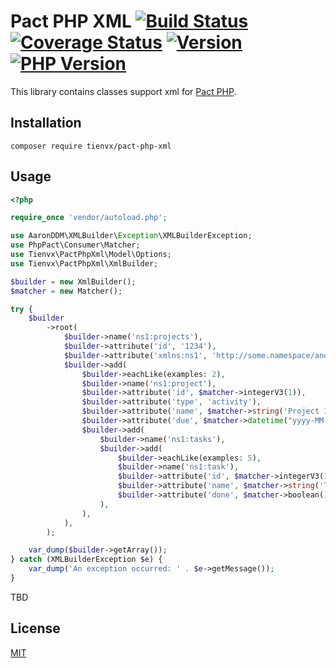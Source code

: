 # Pact PHP XML [![Build Status][actions_badge]][actions_link] [![Coverage Status][coveralls_badge]][coveralls_link] [![Version][version-image]][version-url] [![PHP Version][php-version-image]][php-version-url]

This library contains classes support xml for [Pact PHP][pact-php].

## Installation

```shell
composer require tienvx/pact-php-xml
```

## Usage

```php
<?php

require_once 'vendor/autoload.php';

use AaronDDM\XMLBuilder\Exception\XMLBuilderException;
use PhpPact\Consumer\Matcher;
use Tienvx\PactPhpXml\Model\Options;
use Tienvx\PactPhpXml\XmlBuilder;

$builder = new XmlBuilder();
$matcher = new Matcher();

try {
    $builder
        ->root(
            $builder->name('ns1:projects'),
            $builder->attribute('id', '1234'),
            $builder->attribute('xmlns:ns1', 'http://some.namespace/and/more/stuff'),
            $builder->add(
                $builder->eachLike(examples: 2),
                $builder->name('ns1:project'),
                $builder->attribute('id', $matcher->integerV3(1)),
                $builder->attribute('type', 'activity'),
                $builder->attribute('name', $matcher->string('Project 1')),
                $builder->attribute('due', $matcher->datetime("yyyy-MM-dd'T'HH:mm:ss.SZ", '2016-02-11T09:46:56.023Z')),
                $builder->add(
                    $builder->name('ns1:tasks'),
                    $builder->add(
                        $builder->eachLike(examples: 5),
                        $builder->name('ns1:task'),
                        $builder->attribute('id', $matcher->integerV3(1)),
                        $builder->attribute('name', $matcher->string('Task 1')),
                        $builder->attribute('done', $matcher->boolean()),
                    ),
                ),
            ),
        );

    var_dump($builder->getArray());
} catch (XMLBuilderException $e) {
    var_dump('An exception occurred: ' . $e->getMessage());
}
```

TBD

## License

[MIT](https://github.com/tienvx/pact-php-xml/blob/main/LICENSE)

[actions_badge]: https://github.com/tienvx/pact-php-xml/workflows/main/badge.svg
[actions_link]: https://github.com/tienvx/pact-php-xml/actions

[coveralls_badge]: https://coveralls.io/repos/tienvx/pact-php-xml/badge.svg?branch=main&service=github
[coveralls_link]: https://coveralls.io/github/tienvx/pact-php-xml?branch=main

[version-url]: https://packagist.org/packages/tienvx/pact-php-xml
[version-image]: http://img.shields.io/packagist/v/tienvx/pact-php-xml.svg?style=flat

[php-version-url]: https://packagist.org/packages/tienvx/pact-php-xml
[php-version-image]: http://img.shields.io/badge/php-8.0.0+-ff69b4.svg

[pact-php]: https://github.com/pact-foundation/pact-php
